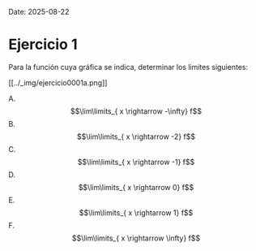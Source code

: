 Date: 2025-08-22

# Ejercicio 1

 
Para la función cuya gráfica se indica, determinar los limites siguientes:

[[../_img/ejercicio0001a.png]]

A.   $$\lim\limits_{ x \rightarrow  -\infty}  f$$ 
B.   $$\lim\limits_{ x \rightarrow  -2}  f$$ 
C.   $$\lim\limits_{ x \rightarrow  -1}  f$$ 
D.   $$\lim\limits_{ x \rightarrow  0}  f$$ 
E.   $$\lim\limits_{ x \rightarrow  1}  f$$ 
F.   $$\lim\limits_{ x \rightarrow  \infty}  f$$ 
